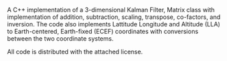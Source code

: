 A C++ implementation of a 3-dimensional Kalman Filter, Matrix class with implementation of addition, subtraction, scaling, transpose, co-factors, and inversion. 
The code also implements Lattitude Longitude and Altitude (LLA) to Earth-centered, Earth-fixed (ECEF) coordinates with conversions between the two coordinate systems.

All code is distributed with the attached license.
